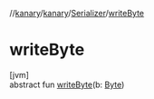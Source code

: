 //[kanary](../../../index.md)/[kanary](../index.md)/[Serializer](index.md)/[writeByte](write-byte.md)

# writeByte

[jvm]\
abstract fun [writeByte](write-byte.md)(b: [Byte](https://kotlinlang.org/api/latest/jvm/stdlib/kotlin/-byte/index.html))

